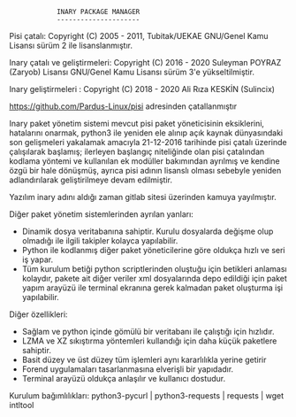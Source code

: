                 INARY PACKAGE MANAGER
                ---------------------

Pisi çatalı: Copyright (C) 2005 - 2011, Tubitak/UEKAE
          GNU/Genel Kamu Lisansı sürüm 2 ile lisanslanmıştır.

Inary çatalı ve geliştirmeleri: Copyright (C) 2016 - 2020 Suleyman POYRAZ (Zaryob)
          Lisansı GNU/Genel Kamu Lisansı sürüm 3'e yükseltilmiştir.

Inary geliştirmeleri :  Copyright (C) 2018 - 2020 Ali Rıza KESKİN (Sulincix)



https://github.com/Pardus-Linux/pisi adresinden çatallanmıştır

Inary paket yönetim sistemi mevcut pisi paket yöneticisinin eksiklerini,
hatalarını onarmak, python3 ile yeniden ele alınıp açık kaynak dünyasındaki
son gelişmeleri yakalamak amacıyla 21-12-2016 tarihinde pisi çatalı üzerinde
çalışılarak başlamış; ilerleyen başlangıç niteliğinde olan pisi çatalından
kodlama yöntemi ve kullanılan ek modüller bakımından ayrılmış ve kendine
özgü bir hale dönüşmüş, ayrıca pisi adının lisanslı olması sebebyle yeniden
adlandırılarak geliştirilmeye devam edilmiştir.

Yazılım inary adını aldığı zaman gitlab sitesi üzerinden kamuya yayılmıştır.

Diğer paket yönetim sistemlerinden ayrılan yanları:
 - Dinamik dosya veritabanına sahiptir. Kurulu dosyalarda değişme olup olmadığı
   ile ilgili takipler kolayca yapılabilir.
 - Python ile kodlanmış diğer paket yöneticilerine göre oldukça hızlı ve seri
   iş yapar.
 - Tüm kurulum betiği python scriptlerinden oluştuğu için betikleri anlaması
   kolaydır, pakete ait diğer veriler xml dosyalarında depo edildiği için paket
   yapım arayüzü ile terminal ekranına gerek kalmadan paket oluşturma işi
   yapılabilir.

Diğer özellikleri:
 - Sağlam ve python içinde gömülü bir veritabanı ile çalıştığı için hızlıdır.
 - LZMA ve XZ sıkıştırma yöntemleri kullandığı için daha küçük paketlere sahiptir.
 - Basit düzey ve üst düzey tüm işlemleri aynı kararlılıkla yerine getirir
 - Forend uygulamaları tasarlanmasına elverişli bir yapıdadır.
 - Terminal arayüzü oldukça anlaşılır ve kullanıcı dostudur.


Kurulum bağımlılıkları:
python3-pycurl | python3-requests | requests | wget
intltool

